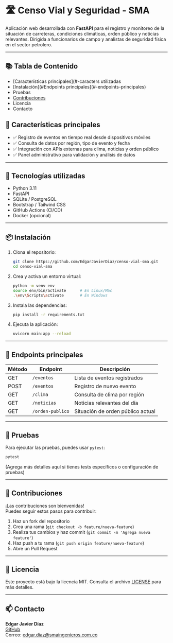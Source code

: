 # 🛣️ Censo Vial y Seguridad - SMA

Aplicación web desarrollada con **FastAPI** para el registro y monitoreo de la situación de carreteras, condiciones climáticas, orden público y noticias relevantes. Dirigida a funcionarios de campo y analistas de seguridad física en el sector petrolero.

---

## 📚 Tabla de Contenido
- [Características principales](#-caracters utilizadas
- [Instalación](#Endpoints principales](#-endpoints-principales)
- Pruebas
- [Contribuciones](#-contribuciones)
- Licencia
- Contacto


## 🚀 Características principales

- ✅ Registro de eventos en tiempo real desde dispositivos móviles
- ✅ Consulta de datos por región, tipo de evento y fecha
- ✅ Integración con APIs externas para clima, noticias y orden público
- ✅ Panel administrativo para validación y análisis de datos

---

## 🧰 Tecnologías utilizadas

- Python 3.11  
- FastAPI  
- SQLite / PostgreSQL  
- Bootstrap / Tailwind CSS  
- GitHub Actions (CI/CD)  
- Docker (opcional)  

---

## 📦 Instalación

1. Clona el repositorio:

   ```bash
   git clone https://github.com/EdgarJavierDiaz/censo-vial-sma.git
   cd censo-vial-sma
   ```

2. Crea y activa un entorno virtual:

   ```bash
   python -m venv env
   source env/bin/activate      # En Linux/Mac
   .\env\Scripts\activate       # En Windows
   ```

3. Instala las dependencias:

   ```bash
   pip install -r requirements.txt
   ```

4. Ejecuta la aplicación:

   ```bash
   uvicorn main:app --reload
   ```

---

## 📡 Endpoints principales

| Método | Endpoint            | Descripción                         |
|--------|---------------------|-------------------------------------|
| GET    | `/eventos`          | Lista de eventos registrados        |
| POST   | `/eventos`          | Registro de nuevo evento            |
| GET    | `/clima`            | Consulta de clima por región        |
| GET    | `/noticias`         | Noticias relevantes del día         |
| GET    | `/orden-publico`    | Situación de orden público actual   |

---

## 🧪 Pruebas

Para ejecutar las pruebas, puedes usar `pytest`:

```bash
pytest
```

(Agrega más detalles aquí si tienes tests específicos o configuración de pruebas)

---

## 🤝 Contribuciones

¡Las contribuciones son bienvenidas!  
Puedes seguir estos pasos para contribuir:

1. Haz un fork del repositorio
2. Crea una rama (`git checkout -b feature/nueva-feature`)
3. Realiza tus cambios y haz commit (`git commit -m 'Agrega nueva feature'`)
4. Haz push a tu rama (`git push origin feature/nueva-feature`)
5. Abre un Pull Request

---

## 📄 Licencia

Este proyecto está bajo la licencia MIT. Consulta el archivo [LICENSE](LICENSE) para más detalles.

---

## 📫 Contacto

**Edgar Javier Díaz**  
[GitHub](https://github.com/EdgarJavierDiaz)  
Correo: edgar.diaz@smaingenieros.com.co